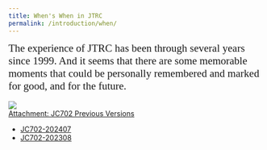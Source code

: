 ```yaml
---
title: When's When in JTRC
permalink: /introduction/when/
---
```


<style>
.intro{
font-family:times;
font-size:21px;
}
</style>

<div class="intro">
The experience of JTRC has been through several years since 1999.
And it seems that there are some memorable moments that could be personally remembered and marked for good, 
and for the future.
</div>
<br>
<!--<embed src="/Jerland/assets/JC702-202308.pdf#page=2" width="570" height="700" type="application/pdf">-->
<img src="/Jerland/assets/img/JC702-202407P.png">
<!--<br>!-->
<br>
<!--Attachment: <a href="{{ "/introduction/JC702.pdf" | relative_url }}">JC702-202308</a>!-->
<div class="btn-group">
  <a href="#" class="btn btn-default">Attachment: JC702 Previous Versions </a>
  <a href="#" class="btn btn-default dropdown-toggle" data-toggle="dropdown"><span class="caret"></span></a>
  <ul class="dropdown-menu">
    <li><a href="https://yunqing-jia.github.io/Jerland/assets/JC702-202407.pdf#page=2">JC702-202407</a></li>
    <li><a href="https://yunqing-jia.github.io/Jerland/assets/JC702-202308.pdf#page=2">JC702-202308</a></li>
  </ul>
</div>

